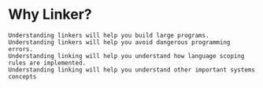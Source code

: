 

# Why Linker?

	Understanding linkers will help you build large programs.
	Understanding linkers will help you avoid dangerous programming errors.
	Understanding linking will help you understand how language scoping rules are implemented.
	Understanding linking will help you understand other important systems concepts

